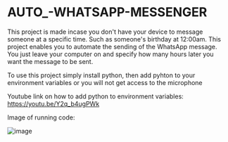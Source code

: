 # AUTO_-WHATSAPP-MESSENGER
This project is made incase you don't have your device to message someone at a specific time. Such as someone's birthday at 12:00am. This project enables you to automate the sending of the WhatsApp message. You just leave your computer on and specify how many hours later you want the message to be sent.

To use this project simply install python, then add pyhton to your environment variables or you will not get access to the microphone

Youtube link on how to add python to environment variables: https://youtu.be/Y2q_b4ugPWk
 
 Image of running code:
 
 ![image](https://user-images.githubusercontent.com/106831852/226104851-06620dc8-57cd-4a46-ab9f-8e3c76eef95a.png)

